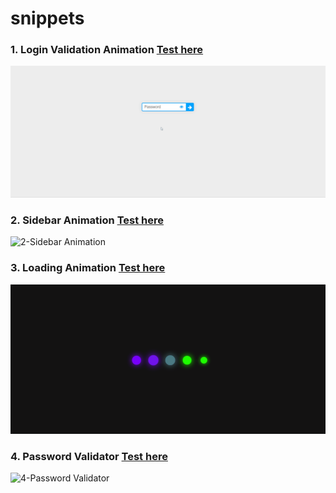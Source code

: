 # snippets
### 1. Login Validation Animation [Test here](https://sachinverma53121.github.io/snippets/1.%20Login%20Animation/index.html)
![1-Login Animation](demo/1_login_animation.gif)

### 2. Sidebar Animation [Test here](https://sachinverma53121.github.io/snippets/2.%20SideBar/index.html)
![2-Sidebar Animation](demo/2_sidebar_animation.gif)

### 3. Loading Animation [Test here](https://sachinverma53121.github.io/snippets/3.%20Loading%20Animation/index.html)
![3-Loading Animation](demo/3_loading_animation.gif)

### 4. Password Validator [Test here](https://sachinverma53121.github.io/snippets/4.%20Password%20Validator/index.html)
![4-Password Validator](demo/4_password_validation.gif)
